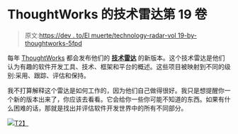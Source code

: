 # ThoughtWorks 的技术雷达第 19 卷

> 原文:[https://dev . to/El muerte/technology-radar-vol 19-by-thoughtworks-5fpd](https://dev.to/elmuerte/technology-radar-vol19-by-thoughtworks-5fpd)

每年 [ThoughtWorks](https://www.thoughtworks.com) 都会发布他们的 **[技术雷达](https://www.thoughtworks.com/radar)** 的新版本。这个技术雷达是他们认为有趣的软件开发工具、技术、框架和平台的概述。这些项目被映射到不同的级别:采用、跟踪、评估和保持。

我不打算解释这个雷达是如何工作的，因为他们自己做得很好。我只是想提醒你一个新的版本出来了，你应该去看看。它会给你一些你可能不知道的东西。如果有什么困难的话，那就是找出并评估软件开发世界中的所有不同部分。

[![](../Images/5c403f7f588dab0b4b43d025f19e6e5b.png)T2】](https://www.thoughtworks.com/radar)
